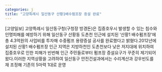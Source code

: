 ```yaml
---
categories: j
title: "고양특례시 일산동구 산황1배수펌프장 증설 완료"
---
```

[고양일보] 고양특례시 일산동구청(구청장 방경돈)은 집중호우시 발생할 수 있는 침수와 인명피해를 예방하기 위해 일산동구 산황동 도촌천 인근에 설치된 ‘산황1 배수펌프장’에 총 4.3억원의 사업비를 투자해 수중펌프 용량증설 공사를 완료했다고 밝혔다.2012년에 설치된 산황1 배수펌프장 인근 지역은 지방하천인 도촌천보다 낮은 저지대에 위치하여 집중호우로 인한 피해가 빈번해 인근 주민들로부터 펌프장 증설요구가 꾸준히 제기되어왔다.이러한 지역상황을 고려하여 일산동구 안전건설과에서는 수리계산과 강우빈도를 재 조정해 기존의 5마력 1대로 운영